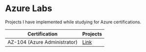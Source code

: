 # Azure Labs

Projects I have implemented while studying for Azure certifications.

| Certification                | Projects        |
| ---------------------------- | --------------- |
| AZ-104 (Azure Administrator) | [Link](az-104/) |
